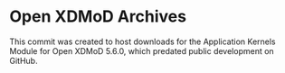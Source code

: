 # Open XDMoD Archives

This commit was created to host downloads for the Application Kernels Module for
Open XDMoD 5.6.0, which predated public development on GitHub.
